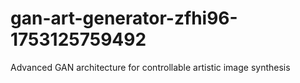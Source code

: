 # gan-art-generator-zfhi96-1753125759492
Advanced GAN architecture for controllable artistic image synthesis

